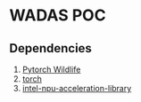 # WADAS POC

## Dependencies
1. [Pytorch Wildlife](https://github.com/microsoft/CameraTraps)
2. [torch](https://pytorch.org/)
3. [intel-npu-acceleration-library](https://github.com/intel/intel-npu-acceleration-library)

